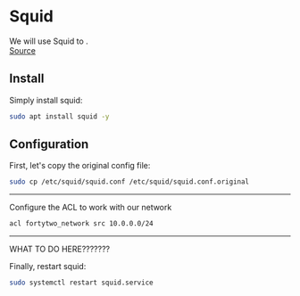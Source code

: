# Squid
We will use Squid to . <br />
[Source](https://ubuntu.com/server/docs/how-to-install-a-squid-server)

## Install
Simply install squid:
```bash
sudo apt install squid -y
```

## Configuration
First, let's copy the original config file:
```bash
sudo cp /etc/squid/squid.conf /etc/squid/squid.conf.original
```



----------
Configure the ACL to work with our network
```bash
acl fortytwo_network src 10.0.0.0/24
```


---------
WHAT TO DO HERE???????






Finally, restart squid:
```bash
sudo systemctl restart squid.service
```